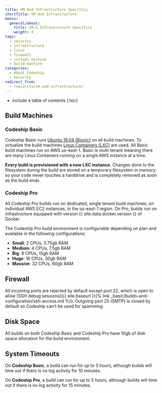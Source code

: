 ```yaml
---
title: VM And Infrastructure Specifics
shortTitle: VM And Infrastructure
menus:
  general/about:
    title: VM & Infrastructure Specifics
    weight: 4
tags:
  - security
  - infrastructure
  - linux
  - firewall
  - virtual machine
  - build machine
categories:
  - About Codeship
  - Security 
redirect_from:
  - /security/vm-and-infrastructure/
---
```


* include a table of contents
{:toc}

## Build Machines

### Codeship Basic

Codeship Basic runs [Ubuntu 18.04 (Bionic)](https://help.ubuntu.com/18.04/serverguide/index.html) on all build machines. To virtualize the build machines [Linux Containers (LXC)](https://linuxcontainers.org) are used. All Basic build machines run on AWS us-east-1. Basic is multi tenant meaning there are many Linux Containers running on a single AWS instance at a time.

**Every build is provisioned with a new LXC instance.** Changes done to the filesystem during the build are stored on a temporary filesystem in memory so your code never touches a harddrive and is completely removed as soon as the build ends.

### Codeship Pro

All Codeship Pro builds run on dedicated, single tenant build machines, on individual AWS EC2 instances, in the us-east-1 region. On Pro, builds run on infrastructure equipped with version {{ site.data.docker.version }} of Docker.

The Codeship Pro build environment is configurable depending on plan and available in the following configurations:

* **Small**: 2 CPUs, 3.75gb RAM
* **Medium**: 4 CPUs, 7.5gb RAM
* **Big**: 8 CPUs, 15gb RAM
* **Huge**: 16 CPUs, 30gb RAM
* **Massive**: 32 CPUs, 60gb RAM

## Firewall
All incoming ports are rejected by default except port 22, which is open to allow [SSH debug sessions]({{ site.baseurl }}{% link _basic/builds-and-configuration/ssh-access.md %}). Outgoing port 25 (SMTP) is closed by default so Codeship can't be used for spamming.

## Disk Space
All builds on both Codeship Basic and Codeship Pro have 10gb of disk space allocation for the build environment.

## System Timeouts

On **Codeship Basic**, a build can run for up to 3 hours, although builds will time out if there is no log activity for 10 minutes.

On **Codeship Pro**, a build can run for up to 5 hours, although builds will time out if there is no log activity for 15 minutes.

